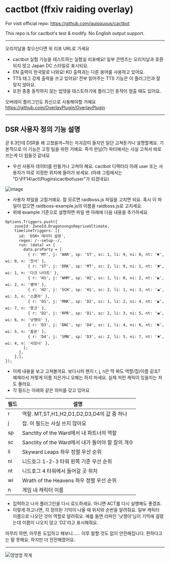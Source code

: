# cactbot (ffxiv raiding overlay)

For visit official repo: <https://github.com/quisquous/cactbot>

This repo is for cactbot's test & modify. No English output support.

---
오리지날을 찾으신다면 위 리포 URL로 가세요

* cactbot 실험 기능을 테스트하는 실험실 리포예요! 일부 콘텐츠는 오리지날과 호환되지 않고 Japan DC 스타일로 표시되요.
* EN 출력이 한국말로 나와요! KO 출력과는 다른 용어를 사용하고 있어요.
* TTS 태그 강제 출력을 쓰고 있어요! 전부 읽어주는 TTS 기능은 이 플러그인과 잘 맞지 않아요.
* 또한 종종 동작하지 않는 업뎃을 테스트하기에 플러그인 동작이 멈출 때도 있어요.

오버레이 플러그인도 최신으로 사용해야할 거예요 <https://github.com/OverlayPlugin/OverlayPlugin>

---

## DSR 사용자 정의 기능 설명
곧 6.3인데 DSR을 왜 고쳤을까~하는 자괴감이 들지만 일단 고쳐둔거니 설명할께요. 
기본적으로 이 기능은 고정 팀을 위한 거예요. 즉석 만남(?) 파티에서는 사실 고쳐서 바로 쓰는게 더 힘들것 같네요

* 우선 사용자 데이터를 만들거나 고쳐야 해요. cactbot 디렉터리 아래 user 또는 사용자가 따로 지정한 위치에 들어가 보세요. (아래 그림에서는 "D:\FF14\act\Plugins\cactbot\user\"가 되겠네요)

![image](https://user-images.githubusercontent.com/7216647/206669751-8ff8d05c-08c6-494b-932d-672a43777677.png)

* 사용자 파일을 고칠거예요. 잘 모르면 raidboss.js 파일을 고치면 되요. 혹시 이 파일이 없으면 raidboss-example.js의 이름을 raidboss.js로 고치세요.
* 위에 example 기준으로 설명하면 파일 맨 아래에 다음 내용을 추가하세요
```
Options.Triggers.push({
    zoneId: ZoneId.DragonsongsRepriseUltimate,
    timelineTriggers: [{
      id: 'DSR+ 데이터 설정',
      regex: /--setup--/,
      run: (data) => {
        data.prsParty = [
          { r: 'MT', j: 'WAR', sp: 'ST', sc: 1, li: 9, ni: 0, nt: '🡼', wi: 0, n: '전사' },
          { r: 'ST', j: 'DRK', sp: 'MT', sc: 2, li: 9, ni: 1, nt: '🡽', wi: 1, n: '다크 나이트' },
          { r: 'H1', j: 'WHM', sp: 'H2', sc: 1, li: 0, ni: 2, nt: '🡿', wi: 2, n: '뱅마' },
          { r: 'H2', j: 'SCH', sp: 'H1', sc: 2, li: 1, ni: 3, nt: '🡾', wi: 3, n: '스콜라' },
          { r: 'D1', j: 'MNK', sp: 'D2', sc: 1, li: 2, ni: 4, nt: '🡿', wi: 7, n: '몽크' },
          { r: 'D2', j: 'RPR', sp: 'D1', sc: 2, li: 3, ni: 5, nt: '🡾', wi: 6, n: '낫쟁이' },
          { r: 'D3', j: 'DNC', sp: 'D4', sc: 1, li: 4, ni: 6, nt: '🡼', wi: 5, n: '춤꾼' },
          { r: 'D4', j: 'SMN', sp: 'D3', sc: 2, li: 5, ni: 7, nt: '🡽', wi: 4, n: '서모너' },        
        ];
      },
    },],
});
```
* 이제 내용을 보고 고쳐볼까요. 보다시피 왠지 r, j, n은 딱 봐도 역할/잡/이름 같죠? 예제라서 저렇게 이름 지은거니 오해는 하지 마세요. 실제 저런 캐릭이 있을지는 저도 몰라요.
* 각 필드는 아래와 같은 의미를 갖고 있어요

|필드|설명|
|------|---------|
|r|역할. MT,ST,H1,H2,D1,D2,D3,D4의 값 중 하나|
|j|잡. 이 필드는 사실 쓰지 않아요|
|sp|Sanctity of the Ward에서 내 파트너의 역할|
|sc|Sanctity of the Ward에서 내가 들어야 할 칼의 개수|
|li|Skyward Leaps 좌우 정렬 우선 순위|
|ni|니드호그 1-2-3 타워 왼쪽 기준 우선 순위|
|nt|니드호그 4 타워에서 들어갈 곳 위치|
|wi|Wrath of the Heavens 좌우 정렬 우선 순위|
|n|게임 내 캐릭터 이름|

* 입력하고 나서 플러그인을 다시 로드하세요. 아니면 ACT를 다시 실행해도 좋겠죠.
* 이렇게 하고나면,  각 정의된 기믹이 나올 때 위치와 순번을 알려줘요. 일부 캐릭터 이름으로 나오던 것이 역할로 알려줘요. 예를 들면 리퍼인 '낫쟁이'님이 기믹에 걸렸는데 이름이 나오지 않고 'D2'라고 표시해줘요.

마무리 하면, 아무튼 도입하고 해보니...... 이루 말할 것도 없이 안전해집니다. 편하다고는 말 못해요. 하지만 더 안전해졌어요.

---
![엉엉엉 작게](https://user-images.githubusercontent.com/7216647/197848468-b615cd85-ee8c-4a92-9ac2-e987229c7741.gif)

